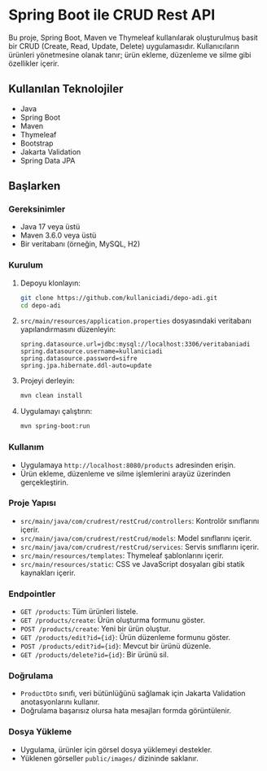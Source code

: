 # Spring Boot ile CRUD Rest API

Bu proje, Spring Boot, Maven ve Thymeleaf kullanılarak oluşturulmuş basit bir CRUD (Create, Read, Update, Delete) uygulamasıdır. Kullanıcıların ürünleri yönetmesine olanak tanır; ürün ekleme, düzenleme ve silme gibi özellikler içerir.

## Kullanılan Teknolojiler

- Java
- Spring Boot
- Maven
- Thymeleaf
- Bootstrap
- Jakarta Validation
- Spring Data JPA

## Başlarken

### Gereksinimler

- Java 17 veya üstü
- Maven 3.6.0 veya üstü
- Bir veritabanı (örneğin, MySQL, H2)

### Kurulum

1. Depoyu klonlayın:
    ```sh
    git clone https://github.com/kullaniciadi/depo-adi.git
    cd depo-adi
    ```

2. `src/main/resources/application.properties` dosyasındaki veritabanı yapılandırmasını düzenleyin:
    ```properties
    spring.datasource.url=jdbc:mysql://localhost:3306/veritabaniadi
    spring.datasource.username=kullaniciadi
    spring.datasource.password=sifre
    spring.jpa.hibernate.ddl-auto=update
    ```

3. Projeyi derleyin:
    ```sh
    mvn clean install
    ```

4. Uygulamayı çalıştırın:
    ```sh
    mvn spring-boot:run
    ```

### Kullanım

- Uygulamaya `http://localhost:8080/products` adresinden erişin.
- Ürün ekleme, düzenleme ve silme işlemlerini arayüz üzerinden gerçekleştirin.

### Proje Yapısı

- `src/main/java/com/crudrest/restCrud/controllers`: Kontrolör sınıflarını içerir.
- `src/main/java/com/crudrest/restCrud/models`: Model sınıflarını içerir.
- `src/main/java/com/crudrest/restCrud/services`: Servis sınıflarını içerir.
- `src/main/resources/templates`: Thymeleaf şablonlarını içerir.
- `src/main/resources/static`: CSS ve JavaScript dosyaları gibi statik kaynakları içerir.

### Endpointler

- `GET /products`: Tüm ürünleri listele.
- `GET /products/create`: Ürün oluşturma formunu göster.
- `POST /products/create`: Yeni bir ürün oluştur.
- `GET /products/edit?id={id}`: Ürün düzenleme formunu göster.
- `POST /products/edit?id={id}`: Mevcut bir ürünü düzenle.
- `GET /products/delete?id={id}`: Bir ürünü sil.

### Doğrulama

- `ProductDto` sınıfı, veri bütünlüğünü sağlamak için Jakarta Validation anotasyonlarını kullanır.
- Doğrulama başarısız olursa hata mesajları formda görüntülenir.

### Dosya Yükleme

- Uygulama, ürünler için görsel dosya yüklemeyi destekler.
- Yüklenen görseller `public/images/` dizininde saklanır.
